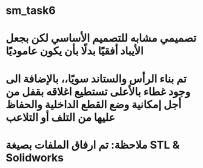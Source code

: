 # sm_task6
# تصميمي مشابه للتصميم الأساسي لكن بجعل الأيباد أفقيًا بدلًا بأن يكون عاموديًا
# تم بناء الرأس والستاند سويًا،، بالإضافة الى وجود غطاء بالأعلى تستطيع اغلاقه بقفل من أجل إمكانية وضع القطع الداخلية والحفاظ عليها من التلف أو التلاعب 
# ملاحظة: تم ارفاق الملفات بصيغة STL & Solidworks
